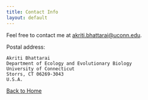 ```yaml
---
title: Contact Info
layout: default
---
```

Feel free to contact me at <akriti.bhattarai@uconn.edu>.

Postal address:
    
    Akriti Bhattarai
    Department of Ecology and Evolutionary Biology
    University of Connecticut
    Storrs, CT 06269-3043
    U.S.A.

[Back to Home](https://lilbluepenguin.github.io/)
